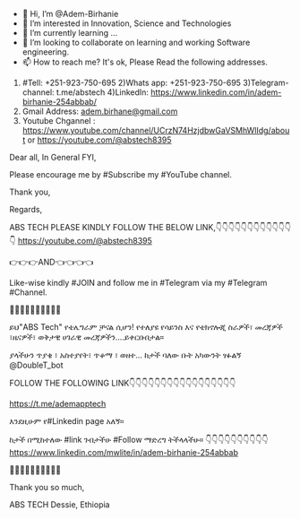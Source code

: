 - 👋 Hi, I’m @Adem-Birhanie
- 👀 I’m interested in Innovation, Science and Technologies
- 🌱 I’m currently learning ...
- 💞️ I’m looking to collaborate on learning and working Software engineering.
- 📫 How to reach me? It's ok, Please Read the following addresses.

1) #Tell:  +251-923-750-695
2)Whats app:   +251-923-750-695
3)Telegram-channel:   t.me/abstech
4)LinkedIn: [https://www.linkedin.com/in/adem-birhanie-254abbab/ ](https://www.linkedin.com/in/adem-birhanie-254abbab/) 
5) Gmail Address:  adem.birhane@gmail.com
6) Youtube Chgannel : https://www.youtube.com/channel/UCrzN74HzjdbwGaVSMhWlIdg/about    or https://youtube.com/@abstech8395 





Dear all,
In General FYI,


Please encourage me by #Subscribe my #YouTube channel. 

Thank you,

Regards,

ABS TECH
PLEASE KINDLY FOLLOW THE BELOW LINK,👇👇👇👇👇👇👇👇👇👇👇👇👇
https://youtube.com/@abstech8395

👉👉👉AND👈👈👈👈

Like-wise kindly #JOIN and  follow me in #Telegram via my #Telegram #Channel.

🙏🙏🙏🙏🙏🙏🙏🙏🙏🙏


ይህ"ABS Tech" የቴሌግራም ቻናል ሲሆን! የተለያዩ የሳይንስ እና የቴክኖሎጂ ስራዎች፣ መረጃዎች ፣ዜናዎች፣ ወቅታዊ ሀገራዊ መረጃዎችን....ይቀርቡበታል።

ያላችሁን ጥያቄ ፣ አስተያየት፣ ጥቆማ ፣ ወዘተ... ከታች ባለው ቡት አካውንት ፃፉልኝ
@DoubleT_bot

FOLLOW THE FOLLOWING LINK👇👇👇👇👇👇👇👇👇👇👇👇👇👇👇👇👇

https://t.me/ademapptech 

እንደዚሁም የ#Linkedin page አለኝ።

ከታች በሚከተለው #link ገብታችሁ #Follow ማድረግ ትችላላችሁ።
👇👇👇👇👇👇👇👇👇👇
https://www.linkedin.com/mwlite/in/adem-birhanie-254abbab

🙏🙏🙏🙏🙏🙏🙏🙏🙏🙏



Thank you so much,

ABS TECH
Dessie, Ethiopia

<!---
Adem-Birhanie/Adem-Birhanie is a ✨ special ✨ repository because its `README.md` (this file) appears on your GitHub profile.
You can click the Preview link to take a look at your changes.
--->
